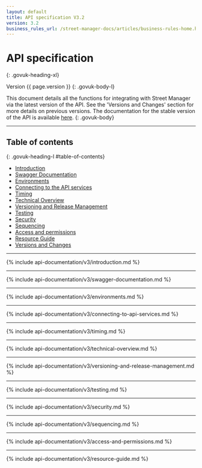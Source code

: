 ```yaml
---
layout: default
title: API specification V3.2
version: 3.2
business_rules_url: /street-manager-docs/articles/business-rules-home.html
---
```

# API specification
{: .govuk-heading-xl}

Version {{ page.version }}
{: .govuk-body-l}

This document details all the functions for integrating with Street Manager via the latest version of the API. See the 'Versions and Changes' section for more details on previous versions. The documentation for the stable version of the API is available <a class="govuk-link" href="{{ site.baseurl }}/api-documentation/">here</a>.
{: .govuk-body}

<hr class="govuk-section-break govuk-section-break--xl govuk-section-break--visible">

## Table of contents
{: .govuk-heading-l #table-of-contents}

<ul class="govuk-list govuk-list--number">
  <li><a class="govuk-link" href="#introduction">Introduction</a></li>
  <li><a class="govuk-link" href="#swagger-documentation">Swagger Documentation</a></li>
  <li><a class="govuk-link" href="#environments">Environments</a></li>
  <li><a class="govuk-link" href="#connecting">Connecting to the API services</a></li>
  <li><a class="govuk-link" href="#timing">Timing</a></li>
  <li><a class="govuk-link" href="#technical-overview">Technical Overview</a></li>
  <li><a class="govuk-link" href="#versioningandreleasemanagement">Versioning and Release Management</a></li>
  <li><a class="govuk-link" href="#testing">Testing</a></li>
  <li><a class="govuk-link" href="#security">Security</a></li>
  <li><a class="govuk-link" href="#sequencing">Sequencing</a></li>
  <li><a class="govuk-link" href="#access-and-permissions">Access and permissions</a></li>
  <li><a class="govuk-link" href="#resource-guide">Resource Guide</a></li>
  <li><a class="govuk-link" href="{{ site.baseurl }}/api-documentation/versions-and-changes/v3/changelog#v{{ page.version | replace: '.', '-' }}">Versions and Changes</a></li>
</ul>

<hr class="govuk-section-break govuk-section-break--xl govuk-section-break--visible">

{% include api-documentation/v3/introduction.md %}

<hr class="govuk-section-break govuk-section-break--xl govuk-section-break--visible">

{% include api-documentation/v3/swagger-documentation.md %}

<hr class="govuk-section-break govuk-section-break--xl govuk-section-break--visible">

{% include api-documentation/v3/environments.md %}

<hr class="govuk-section-break govuk-section-break--xl govuk-section-break--visible">

{% include api-documentation/v3/connecting-to-api-services.md %}

<hr class="govuk-section-break govuk-section-break--xl govuk-section-break--visible">

{% include api-documentation/v3/timing.md %}

<hr class="govuk-section-break govuk-section-break--xl govuk-section-break--visible">

{% include api-documentation/v3/technical-overview.md %}

<hr class="govuk-section-break govuk-section-break--xl govuk-section-break--visible">

{% include api-documentation/v3/versioning-and-release-management.md %}

<hr class="govuk-section-break govuk-section-break--xl govuk-section-break--visible">

{% include api-documentation/v3/testing.md %}

<hr class="govuk-section-break govuk-section-break--xl govuk-section-break--visible">

{% include api-documentation/v3/security.md %}

<hr class="govuk-section-break govuk-section-break--xl govuk-section-break--visible">

{% include api-documentation/v3/sequencing.md %}

<hr class="govuk-section-break govuk-section-break--xl govuk-section-break--visible">

{% include api-documentation/v3/access-and-permissions.md %}

<hr class="govuk-section-break govuk-section-break--xl govuk-section-break--visible">

{% include api-documentation/v3/resource-guide.md %}
